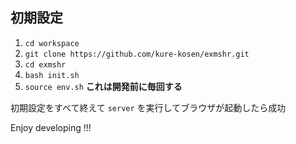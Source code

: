 ## 初期設定
1. `cd workspace`
2. `git clone https://github.com/kure-kosen/exmshr.git`
3. `cd exmshr`
4. `bash init.sh`
5. `source env.sh` **これは開発前に毎回する**

初期設定をすべて終えて
`server`
を実行してブラウザが起動したら成功

Enjoy developing !!!
